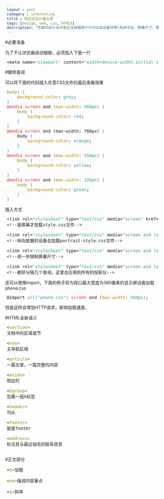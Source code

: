 ```yaml
---
layout : post
category : interesting
title : 响应式设计备忘录
tags: [design, web, css, HTML5]
description: "页面的设计与开发应当根据用户行为以及设备环境(系统平台、屏幕尺寸、屏幕定向等)进行相应的响应和调整。具体的实践方式由多方面组成，包括弹性网格和布局、图片、CSS media query的使用等。无论用户正在使用笔记本还是iPad，我们的页面都应该能够自动切换分辨率、图片尺寸及相关脚本功能等，以适应不同设备。"
---
```


#必要准备

为了不让浏览器自动缩放，必须加入下面一行

<style type="text/css">
pre {padding-left:0.4em;}
.Constant { color: #2aa198; }
.Identifier { color: #268bd2; }
.LineNr { }
.Statement { color: #719e07; }
.Type { color: #b58900; }
.Special { color: #dc322f; }
</style>

<pre id='vimCodeElement' style="overflow:auto">
<span class="htmlTag">&lt;</span><span class="htmlTagName">meta</span><span class="htmlTag"> </span><span class="htmlArg">name</span><span class="htmlTag">=</span><span class="Constant">&quot;viewport&quot;</span><span class="htmlTag"> </span><span class="htmlArg">content</span><span class="htmlTag">=</span><span class="Constant">&quot;width=device-width,initial-scale=1.0&quot;</span><span class="htmlTag"> /&gt;</span>
</pre>


#媒体查询

可以将下面的代码插入任意CSS文件的最后查看效果

<pre id='vimCodeElement' style="overflow:auto">
<span class="Statement">body</span>: <span class="Identifier">{</span>
    <span class="Type">background-color</span>: <span class="Constant">grey</span>;
<span class="Identifier">}</span>
<span class="Special">@media</span> <span class="Special">screen</span> and <span class="Special">(</span><span class="Type">max-width</span><span class="Special">: </span><span class="Constant">960px</span><span class="Special">)</span> <span class="Identifier">{</span>
    <span class="Statement">body</span> <span class="Identifier">{</span>
        <span class="Type">background-color</span>: <span class="Constant">red</span>;
    <span class="Identifier">}</span>
<span class="Identifier">}</span>
<span class="Special">@media</span> <span class="Special">screen</span> and (max-width: 768px) <span class="Identifier">{</span>
    body <span class="Identifier">{</span>
        <span class="Type">background-color</span>: <span class="Constant">orange</span>;
    <span class="Identifier">}</span>
<span class="Identifier">}</span>
<span class="Special">@media</span> <span class="Special">screen</span> and <span class="Special">(</span><span class="Type">max-width</span><span class="Special">: </span><span class="Constant">550px</span><span class="Special">)</span> <span class="Identifier">{</span>
    <span class="Statement">body</span> <span class="Identifier">{</span>
        <span class="Type">background-color</span>: <span class="Constant">yellow</span>;
    <span class="Identifier">}</span>
<span class="Identifier">}</span>
<span class="Special">@media</span> <span class="Special">screen</span> and <span class="Special">(</span><span class="Type">max-width</span><span class="Special">: </span><span class="Constant">320px</span><span class="Special">)</span> <span class="Identifier">{</span>
    <span class="Statement">body</span> <span class="Identifier">{</span>
        <span class="Type">background-color</span>: <span class="Constant">green</span>;
    <span class="Identifier">}</span>
<span class="Identifier">}</span>
</pre>




插入方式

<pre id='vimCodeElement' style="overflow:auto">
<span class="htmlTag">&lt;</span><span class="htmlTagName">link</span><span class="htmlTag"> </span><span class="htmlArg">rel</span><span class="htmlTag">=</span><span class="Constant">&quot;stylesheet&quot;</span><span class="htmlTag"> </span><span class="htmlArg">type</span><span class="htmlTag">=</span><span class="Constant">&quot;text/css&quot;</span><span class="htmlTag"> </span><span class="htmlArg">media</span><span class="htmlTag">=</span><span class="Constant">&quot;screen&quot;</span><span class="htmlTag"> </span><span class="htmlArg">href</span><span class="htmlTag">=</span><span class="Constant">&quot;style.css&quot;</span><span class="htmlTag"> /&gt;</span>
<span class="Comment">&lt;!</span><span class="Comment">--是屏幕才加载style.css文件--</span><span class="Comment">&gt;</span>

<span class="htmlTag">&lt;</span><span class="htmlTagName">link</span><span class="htmlTag"> </span><span class="htmlArg">rel</span><span class="htmlTag">=</span><span class="Constant">&quot;stylesheet&quot;</span><span class="htmlTag"> </span><span class="htmlArg">type</span><span class="htmlTag">=</span><span class="Constant">&quot;text/css&quot;</span><span class="htmlTag"> </span><span class="htmlArg">media</span><span class="htmlTag">=</span><span class="Constant">&quot;screen and (orientation: portrait)&quot;</span><span class="htmlTag"> </span><span class="htmlArg">href</span><span class="htmlTag">=</span><span class="Constant">&quot;portrait-style.css&quot;</span><span class="htmlTag"> /&gt;</span>
<span class="Comment">&lt;!</span><span class="Comment">--纵向放置的设备会加载portrait-style.css文件--</span><span class="Comment">&gt;</span>

<span class="htmlTag">&lt;</span><span class="htmlTagName">link</span><span class="htmlTag"> </span><span class="htmlArg">rel</span><span class="htmlTag">=</span><span class="Constant">&quot;stylesheet&quot;</span><span class="htmlTag"> </span><span class="htmlArg">type</span><span class="htmlTag">=</span><span class="Constant">&quot;text/css&quot;</span><span class="htmlTag"> </span><span class="htmlArg">media</span><span class="htmlTag">=</span><span class="Constant">&quot;screen and (orientation: portrait) ans (max-width: 800px)&quot;</span><span class="htmlTag"> </span><span class="htmlArg">href</span><span class="htmlTag">=</span><span class="Constant">&quot;800px-portrait-style.css&quot;</span><span class="htmlTag"> /&gt;</span>
<span class="Comment">&lt;!</span><span class="Comment">--进一步限制屏幕尺寸--</span><span class="Comment">&gt;</span>

<span class="htmlTag">&lt;</span><span class="htmlTagName">link</span><span class="htmlTag"> </span><span class="htmlArg">rel</span><span class="htmlTag">=</span><span class="Constant">&quot;stylesheet&quot;</span><span class="htmlTag"> </span><span class="htmlArg">type</span><span class="htmlTag">=</span><span class="Constant">&quot;text/css&quot;</span><span class="htmlTag"> </span><span class="htmlArg">media</span><span class="htmlTag">=</span><span class="Constant">&quot;screen and (orientation: portrait) ans (max-width: 800px), projection&quot;</span><span class="htmlTag"> </span><span class="htmlArg">href</span><span class="htmlTag">=</span><span class="Constant">&quot;800px-portrait-style.css&quot;</span><span class="htmlTag"> /&gt;</span>
<span class="Comment">&lt;!</span><span class="Comment">--都好分隔几个查询，这里会应用到所有的投影仪--</span><span class="Comment">&gt;</span>
</pre>


还可以使用import，下面的例子将为视口最大宽度为360像素的显示屏设备加载phone.css

<pre id='vimCodeElement' style="overflow:auto">
<span class="PreProc">@import </span><span class="Identifier">url(</span><span class="Constant">&quot;phone.css&quot;</span><span class="Identifier">)</span><span class="PreProc"> </span><span class="Special">screen</span><span class="PreProc"> and </span><span class="Special">(</span><span class="Type">max-width</span><span class="Special">: </span><span class="Constant">360px</span><span class="Special">)</span><span class="PreProc">;</span>
</pre>


但是这样会增加HTTP请求，影响加载速度。

#HTML全新语义

<pre id='vimCodeElement' style="overflow:auto">
&lt;<span class="Statement">section</span><span class="Special">&gt;</span>
文档中的区域或节

&lt;<span class="Statement">nav</span><span class="Special">&gt;</span>
主导航区域

&lt;<span class="Statement">article</span><span class="Special">&gt;</span>
一篇文章，一篇完整的内容

&lt;<span class="Statement">aside</span><span class="Special">&gt;</span>
侧边栏

&lt;<span class="Statement">hgroup</span><span class="Special">&gt;</span>
包裹一组h标签

&lt;<span class="Statement">header</span><span class="Special">&gt;</span>
刊头

&lt;<span class="Statement">footer</span><span class="Special">&gt;</span>
就是footer

&lt;<span class="Statement">address</span><span class="Special">&gt;</span>
标注其与最近祖先的联系信息

</pre>


#正文部分

<pre id='vimCodeElement' style="overflow:auto">
&lt;<span class="Statement">b</span><span class="Special">&gt;</span>加粗

&lt;<span class="Statement">em</span><span class="Special">&gt;</span>强调内容重点

&lt;<span class="Statement">i</span><span class="Special">&gt;</span>斜体
</pre>

